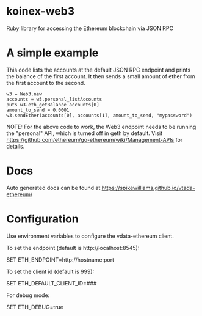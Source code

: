 # koinex-web3
Ruby library for accessing the Ethereum blockchain via JSON RPC

# A simple example

This code lists the accounts at the default JSON RPC endpoint and prints the balance of the first account. It then sends a small amount of ether from the first account to the second.

```
w3 = Web3.new
accounts = w3.personal_listAccounts
puts w3.eth_getBalance accounts[0]
amount_to_send = 0.0001
w3.sendEther(accounts[0], accounts[1], amount_to_send, "mypassword")
```

NOTE: For the above code to work, the Web3 endpoint needs to be running the "personal" API, which is turned off in geth by default. Visit https://github.com/ethereum/go-ethereum/wiki/Management-APIs for details.

# Docs

Auto generated docs can be found at https://spikewilliams.github.io/vtada-ethereum/

# Configuration
Use environment variables to configure the vdata-ethereum client.

To set the endpoint (default is http://localhost:8545):

SET ETH_ENDPOINT=http://hostname:port

To set the client id (default is 999):

SET ETH_DEFAULT_CLIENT_ID=###

For debug mode:

SET ETH_DEBUG=true
